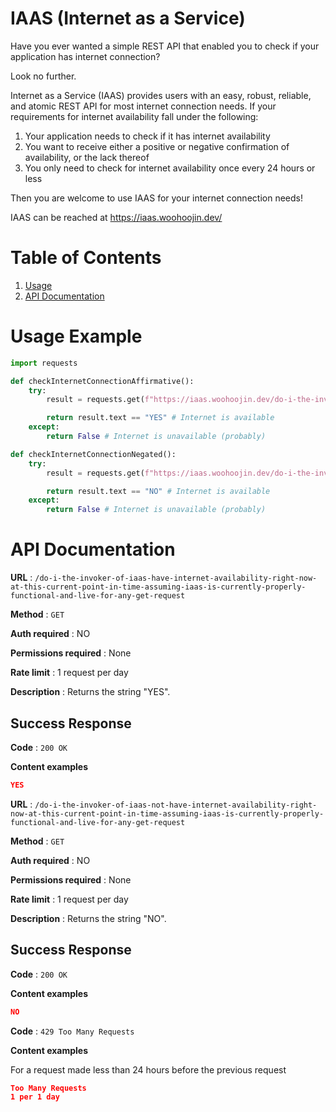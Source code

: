 # IAAS (Internet as a Service)

Have you ever wanted a simple REST API that enabled you to check if your application has internet connection?

Look no further.

Internet as a Service (IAAS) provides users with an easy, robust, reliable, and atomic REST API for most internet connection needs. If your requirements for internet availability fall under the following:

1. Your application needs to check if it has internet availability
2. You want to receive either a positive or negative confirmation of availability, or the lack thereof
3. You only need to check for internet availability once every 24 hours or less

Then you are welcome to use IAAS for your internet connection needs!

IAAS can be reached at https://iaas.woohoojin.dev/

# Table of Contents

1. [Usage](#usage-example)
2. [API Documentation](#api-documentation)

# Usage Example

```python
import requests

def checkInternetConnectionAffirmative():
    try:
        result = requests.get(f"https://iaas.woohoojin.dev/do-i-the-invoker-of-iaas-have-internet-availability-right-now-at-this-current-point-in-time-assuming-iaas-is-currently-properly-functional-and-live-for-any-get-request")

        return result.text == "YES" # Internet is available
    except:
        return False # Internet is unavailable (probably)

def checkInternetConnectionNegated():
    try:
        result = requests.get(f"https://iaas.woohoojin.dev/do-i-the-invoker-of-iaas-not-have-internet-availability-right-now-at-this-current-point-in-time-assuming-iaas-is-currently-properly-functional-and-live-for-any-get-request")

        return result.text == "NO" # Internet is available
    except:
        return False # Internet is unavailable (probably)
```

# API Documentation

**URL** : `/do-i-the-invoker-of-iaas-have-internet-availability-right-now-at-this-current-point-in-time-assuming-iaas-is-currently-properly-functional-and-live-for-any-get-request`

**Method** : `GET`

**Auth required** : NO

**Permissions required** : None

**Rate limit** : 1 request per day

**Description** : Returns the string "YES".

## Success Response

**Code** : `200 OK`

**Content examples**

```json
YES
```

**URL** : `/do-i-the-invoker-of-iaas-not-have-internet-availability-right-now-at-this-current-point-in-time-assuming-iaas-is-currently-properly-functional-and-live-for-any-get-request`

**Method** : `GET`

**Auth required** : NO

**Permissions required** : None

**Rate limit** : 1 request per day

**Description** : Returns the string "NO".

## Success Response

**Code** : `200 OK`

**Content examples**

```json
NO
```

**Code** : `429 Too Many Requests`

**Content examples**

For a request made less than 24 hours before the previous request

```json
Too Many Requests
1 per 1 day
```